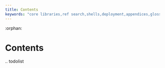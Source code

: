 ```yaml
---
title: Contents
keywords: "core libraries,ref search,shells,deployment,appendices,glossary,models"
---
```


:orphan:

# Contents

.. todolist

```
```